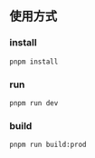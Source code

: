 ## 使用方式

### install

```
pnpm install
```

### run

```
pnpm run dev
```

### build

```
pnpm run build:prod
```

